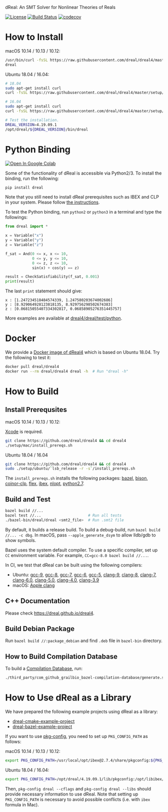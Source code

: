 dReal: An SMT Solver for Nonlinear Theories of Reals

[![License](https://img.shields.io/badge/License-Apache%202.0-blue.svg)](https://opensource.org/licenses/Apache-2.0)
[![Build Status](https://travis-ci.org/dreal/dreal4.svg?branch=master)](https://travis-ci.org/dreal/dreal4)
[![codecov](https://codecov.io/gh/dreal/dreal4/branch/master/graph/badge.svg)](https://codecov.io/gh/dreal/dreal4)

How to Install
==============

macOS 10.14 / 10.13 / 10.12:

```bash
/usr/bin/curl -fsSL https://raw.githubusercontent.com/dreal/dreal4/master/setup/mac/install.sh | bash
dreal
```

Ubuntu 18.04 / 16.04:

```bash
# 18.04
sudo apt-get install curl
curl -fsSL https://raw.githubusercontent.com/dreal/dreal4/master/setup/ubuntu/18.04/install.sh | sudo bash

# 16.04
sudo apt-get install curl
curl -fsSL https://raw.githubusercontent.com/dreal/dreal4/master/setup/ubuntu/16.04/install.sh | sudo bash

# Test the installation.
DREAL_VERSION=4.19.09.1
/opt/dreal/${DREAL_VERSION}/bin/dreal
```


Python Binding
==============

[![Open In Google Colab](https://colab.research.google.com/assets/colab-badge.svg)](https://colab.research.google.com/github/dreal/dreal4/blob/master/notebooks/dreal4-python3.ipynb)

Some of the functionality of dReal is accessible via Python2/3. To
install the binding, run the following:
```bash
pip install dreal
```

Note that you still need to install dReal prerequisites such as IBEX
and CLP in your system. Please follow [the
instructions](https://github.com/dreal/dreal4#install-prerequsites).


To test the Python binding, run `python2` or `python3` in a terminal
and type the followings:

```python
from dreal import *

x = Variable("x")
y = Variable("y")
z = Variable("z")

f_sat = And(0 <= x, x <= 10,
            0 <= y, y <= 10,
            0 <= z, z <= 10,
            sin(x) + cos(y) == z)

result = CheckSatisfiability(f_sat, 0.001)
print(result)
```

The last `print` statement should give:

```
x : [1.247234518484574339, 1.247580203674002686]
y : [8.929064928123818135, 8.929756298502674383]
z : [0.06815055407334302817, 0.06858905276351445757]
```

More examples are available at
[dreal4/dreal/test/python](https://github.com/dreal/dreal4/tree/master/dreal/test/python).


Docker
======

We provide a [Docker image of
dReal4](https://hub.docker.com/r/dreal/dreal4/tags/) which is based on
Ubuntu 18.04. Try the following to test it:

```bash
docker pull dreal/dreal4
docker run --rm dreal/dreal4 dreal -h  # Run "dreal -h"
```


How to Build
============

Install Prerequsites
--------------------

macOS 10.14 / 10.13 / 10.12:

[Xcode](https://developer.apple.com/xcode/) is required.

```bash
git clone https://github.com/dreal/dreal4 && cd dreal4
./setup/mac/install_prereqs.sh
```

Ubuntu 18.04 / 16.04

```bash
git clone https://github.com/dreal/dreal4 && cd dreal4
sudo ./setup/ubuntu/`lsb_release -r -s`/install_prereqs.sh
```

The `install_prereqs.sh` installs the following packages: [bazel](https://bazel.build), [bison](https://www.gnu.org/software/bison), [coinor-clp](https://projects.coin-or.org/Clp), [flex](https://www.gnu.org/software/flex), [ibex](https://github.com/ibex-team/ibex-lib), [nlopt](http://nlopt.readthedocs.io), [python2.7](https://www.python.org/downloads/release/python-2714/).


Build and Test
--------------

```bash
bazel build //...
bazel test //...                     # Run all tests
./bazel-bin/dreal/dreal <smt2_file>  # Run .smt2 file
```

By default, it builds a release build. To build a debug-build, run
`bazel build //... -c dbg`. In macOS, pass `--apple_generate_dsym` to
allow lldb/gdb to show symbols.

Bazel uses the system default compiler. To use a specific compiler,
set up `CC` environment variable. For example, `CC=gcc-8.0 bazel build
//...`.

In CI, we test that dReal can be built using the following compilers:
 - Ubuntu:
   [gcc-9](https://gcc.gnu.org/gcc-9), 
   [gcc-8](https://gcc.gnu.org/gcc-8),
   [gcc-7](https://gcc.gnu.org/gcc-7),
   [gcc-6](https://gcc.gnu.org/gcc-6),
   [gcc-5](https://gcc.gnu.org/gcc-5),
   [clang-9](http://llvm.org),
   [clang-8](http://releases.llvm.org/8.0.0/tools/clang/docs),
   [clang-7](http://releases.llvm.org/7.0.0/tools/clang/docs),
   [clang-6.0](http://releases.llvm.org/6.0.0/tools/clang/docs),
   [clang-5.0](http://releases.llvm.org/5.0.0/tools/clang/docs),
   [clang-4.0](http://releases.llvm.org/4.0.0/tools/clang/docs),
   [clang-3.9](http://releases.llvm.org/3.9.0/tools/clang/docs)
 - macOS: [Apple clang](https://developer.apple.com/library/content/documentation/CompilerTools/Conceptual/LLVMCompilerOverview/index.html)


C++ Documentation
-----------------

Please check https://dreal.github.io/dreal4.


Build Debian Package
--------------------

Run `bazel build //:package_debian` and find `.deb` file in `bazel-bin` directory.


How to Build Compilation Database
-----------------------------------

To build a [Compilation
Database](https://clang.llvm.org/docs/JSONCompilationDatabase.html),
run:

```bash
./third_party/com_github_grailbio_bazel-compilation-database/generate.sh
```


How to Use dReal as a Library
=============================

We have prepared the following example projects using dReal as a
library:

 - [dreal-cmake-example-project](https://github.com/dreal/dreal-cmake-example-project)
 - [dreal-bazel-example-project](https://github.com/dreal/dreal-bazel-example-project)

If you want to use
[pkg-config](https://www.freedesktop.org/wiki/Software/pkg-config),
you need to set up `PKG_CONFIG_PATH` as follows:

macOS 10.14 / 10.13 / 10.12:

```bash
export PKG_CONFIG_PATH=/usr/local/opt/ibex@2.7.4/share/pkgconfig:${PKG_CONFIG_PATH}
```

Ubuntu 18.04 / 16.04:

```bash
export PKG_CONFIG_PATH=/opt/dreal/4.19.09.1/lib/pkgconfig:/opt/libibex/2.7.4/share/pkgconfig:${PKG_CONFIG_PATH}
```

Then, `pkg-config dreal --cflags` and `pkg-config dreal --libs` should
provide necessary information to use dReal. Note that setting up
`PKG_CONFIG_PATH` is necessary to avoid possible conflicts (i.e. with
`ibex` formula in Mac).
